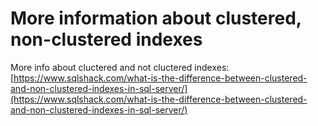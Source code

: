 # More information about clustered, non-clustered indexes

More info about cluctered and not cluctered indexes:
[https://www.sqlshack.com/what-is-the-difference-between-clustered-and-non-clustered-indexes-in-sql-server/](https://www.sqlshack.com/what-is-the-difference-between-clustered-and-non-clustered-indexes-in-sql-server/)